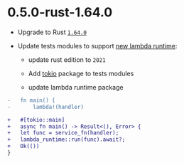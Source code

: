# 0.5.0-rust-1.64.0

- Upgrade to Rust [`1.64.0`](https://blog.rust-lang.org/2022/09/22/Rust-1.64.0.html)

- Update tests modules to support [new lambda runtime](https://github.com/awslabs/aws-lambda-rust-runtime):

  - update rust edition to `2021`

  - Add [tokio](https://tokio.rs/) package to tests modules

  - update lambda runtime package

```diff
-   fn main() {
-       lambda!(handler)

+   #[tokio::main]
+   async fn main() -> Result<(), Error> {
+   let func = service_fn(handler);
+   lambda_runtime::run(func).await?;
+   Ok(())
}
```
